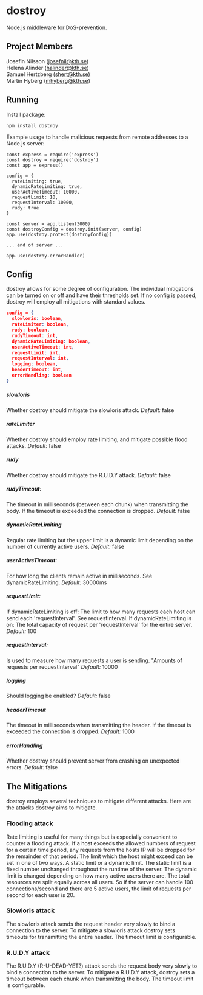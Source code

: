 # dostroy
Node.js middleware for DoS-prevention.

## Project Members
Josefin Nilsson (josefnil@kth.se) <br>
Helena Alinder (halinder@kth.se) <br>
Samuel Hertzberg (shert@kth.se) <br>
Martin Hyberg (mhyberg@kth.se)

## Running
Install package:
```
npm install dostroy
```
Example usage to handle malicious requests from remote addresses to a Node.js server:
```
const express = require('express')
const dostroy = require('dostroy')
const app = express()

config = {
  rateLimiting: true,
  dynamicRateLimiting: true,
  userActiveTimeout: 10000,
  requestLimit: 10,
  requestInterval: 10000,
  rudy: true
}

const server = app.listen(3000)
const dostroyConfig = dostroy.init(server, config)
app.use(dostroy.protect(dostroyConfig))

... end of server ...

app.use(dostroy.errorHandler)

```
## Config
dostroy allows for some degree of configuration. The individual mitigations can be turned on or off and have their thresholds set. If no config is passed, dostroy will employ all mitigations with standard values.
```json
config = {
  slowloris: boolean,
  rateLimiter: boolean,
  rudy: boolean,
  rudyTimeout: int,
  dynamicRateLimiting: boolean,
  userActiveTimeout: int,
  requestLimit: int,
  requestInterval: int, 
  logging: boolean,
  headerTimeout: int,
  errorHandling: boolean
}
```
##### slowloris
Whether dostroy should mitigate the slowloris attack.
*Default:* false
##### rateLimiter
Whether dostroy should employ rate limiting, and mitigate possible flood attacks.
*Default:* false
##### rudy
Whether dostroy should mitigate the R.U.D.Y attack.
*Default:* false
##### rudyTimeout:
The timeout in milliseconds (between each chunk) when transmitting the body. If the timeout is exceeded the connection is dropped.
*Default:* false
##### dynamicRateLimiting
Regular rate limiting but the upper limit is a dynamic limit depending on the number of currently active users.
*Default:* false
##### userActiveTimeout:
For how long the clients remain active in milliseconds. See dynamicRateLimiting.
*Default:* 30000ms
##### requestLimit:
If dynamicRateLimiting is off:
The limit to how many requests each host can send each 'requestInterval'. See requestInterval.
If dynamicRateLimiting is on:
The total capacity of request per 'requestInterval' for the entire server.
*Default:* 100
##### requestInterval:
Is used to measure how many requests a user is sending. "Amounts of requests per requestInterval"
*Default:* 10000
##### logging
Should logging be enabled?
*Default:* false
##### headerTimeout
The timeout in milliseconds when transmitting the header. If the timeout is exceeded the connection is dropped.
*Default:* 1000
##### errorHandling
Whether dostroy should prevent server from crashing on unexpected errors.
*Default:* false

## The Mitigations
dostroy employs several techniques to mitigate different attacks. Here are the attacks dostroy aims to mitigate.
### Flooding attack
Rate limiting is useful for many things but is especially convenient to counter a flooding attack. If a host exceeds the allowed numbers of request for a certain time period, any requests from the hosts IP will be dropped for the remainder of that period. The limit which the host might exceed can be set in one of two ways. A static limit or a dynamic limit. The static limit is a fixed number unchanged throughout the runtime of the server. The dynamic limit is changed depending on how many active users there are. The total resources are split equally across all users. So if the server can handle 100 connections/second and there are 5 active users, the limit of requests per second for each user is 20.
### Slowloris attack
The slowloris attack sends the request header very slowly to bind a connection to the server.
To mitigate a slowloris attack dostroy sets timeouts for transmitting the entire header. The timeout limit is configurable.
### R.U.D.Y attack
The R.U.D.Y (R-U-DEAD-YET?) attack sends the request body very slowly to bind a connection to the server.
To mitigate a R.U.D.Y attack, dostroy sets a timeout between each chunk when transmitting the body. The timeout limit is configurable.

